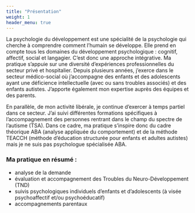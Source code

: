 ```yaml
---
title: "Présentation"
weight: 1
header_menu: true
---
```


La psychologie du développement est une spécialité de la psychologie qui cherche à comprendre
comment l’humain se développe. Elle prend en compte tous les domaines du développement
psychologique : cognitif, affectif, social et langagier. C’est donc une approche intégrative.
Ma pratique s’appuie sur une diversité d’expériences professionnelles du secteur privé et hospitalier.
Depuis plusieurs années, j’exerce dans le secteur médico-social où j’accompagne des enfants et des
adolescents ayant une déficience intellectuelle (avec ou sans troubles associés) et des enfants autistes.
J’apporte également mon expertise auprès des équipes et des parents.

En parallèle, de mon activité libérale, je continue d’exercer à temps partiel dans ce secteur.
J’ai suivi différentes formations spécifiques à l’accompagnement des personnes rentrant dans le champ
du spectre de l’autisme (TSA). Dans ce cadre, ma pratique s’inspire donc du cadre théorique ABA
(analyse appliquée du comportement) et de la méthode TEACCH (méthode d’éducation structurée pour
enfants et adultes autistes) mais je ne suis pas psychologue spécialisée ABA.

### Ma pratique en résumé :
- analyse de la demande
- évaluation et accompagnement des Troubles du Neuro-Développement (TND)
- suivis psychologiques individuels d’enfants et d’adolescents (à visée psychoaffectif et/ou
psychoéducatif)
- accompagnements parentaux
